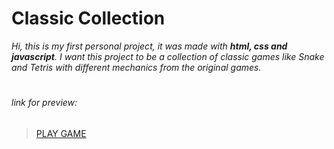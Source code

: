 # Classic Collection

*Hi, this is my first personal project, it was made with ***html, css and javascript***.
I want this project to be a collection of classic games like Snake and Tetris with different mechanics from the original games.*
# 
###### link for preview: 
> [PLAY GAME](https://htmlpreview.github.io/?https://github.com/Leminence/Classic_Collection/blob/8b951b7397084601775ffb02e7c1d0950113beaa/snake.html)
